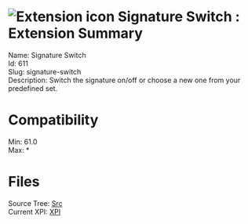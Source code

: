 # ![Extension icon](https://addons.thunderbird.net/user-media/addon_icons/0/611-64.png?modified=1533678238) Signature Switch : Extension Summary

Name: Signature Switch  
Id: 611  
Slug: signature-switch  
Description: Switch the signature on/off or choose a new one from your predefined set.
  

# Compatibility
Min: 61.0  
Max: *  

# Files

Source Tree: [Src](C:/Dev/Thunderbird/ThunderKdB/xall/x68/611-signature-switch/src)  
Current XPI: [XPI](C:/Dev/Thunderbird/ThunderKdB/xall/x68/611-signature-switch/xpi)  




